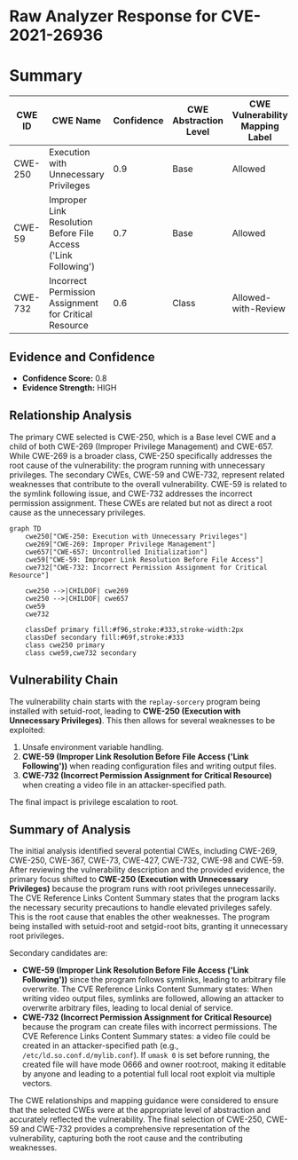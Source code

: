 # Raw Analyzer Response for CVE-2021-26936

# Summary
| CWE ID | CWE Name | Confidence | CWE Abstraction Level | CWE Vulnerability Mapping Label | CWE-Vulnerability Mapping Notes |
|---|---|---|---|---|---|
| CWE-250 | Execution with Unnecessary Privileges | 0.9 | Base | Allowed | Primary CWE |
| CWE-59 | Improper Link Resolution Before File Access ('Link Following') | 0.7 | Base | Allowed | Secondary Candidate |
| CWE-732 | Incorrect Permission Assignment for Critical Resource | 0.6 | Class | Allowed-with-Review | Secondary Candidate |

## Evidence and Confidence

*   **Confidence Score:** 0.8
*   **Evidence Strength:** HIGH

## Relationship Analysis
The primary CWE selected is CWE-250, which is a Base level CWE and a child of both CWE-269 (Improper Privilege Management) and CWE-657. While CWE-269 is a broader class, CWE-250 specifically addresses the root cause of the vulnerability: the program running with unnecessary privileges. The secondary CWEs, CWE-59 and CWE-732, represent related weaknesses that contribute to the overall vulnerability. CWE-59 is related to the symlink following issue, and CWE-732 addresses the incorrect permission assignment. These CWEs are related but not as direct a root cause as the unnecessary privileges.

```mermaid
graph TD
    cwe250["CWE-250: Execution with Unnecessary Privileges"]
    cwe269["CWE-269: Improper Privilege Management"]
    cwe657["CWE-657: Uncontrolled Initialization"]
    cwe59["CWE-59: Improper Link Resolution Before File Access"]
    cwe732["CWE-732: Incorrect Permission Assignment for Critical Resource"]

    cwe250 -->|CHILDOF| cwe269
    cwe250 -->|CHILDOF| cwe657
    cwe59
    cwe732

    classDef primary fill:#f96,stroke:#333,stroke-width:2px
    classDef secondary fill:#69f,stroke:#333
    class cwe250 primary
    class cwe59,cwe732 secondary
```

## Vulnerability Chain
The vulnerability chain starts with the `replay-sorcery` program being installed with setuid-root, leading to **CWE-250 (Execution with Unnecessary Privileges)**. This then allows for several weaknesses to be exploited:
1.  Unsafe environment variable handling.
2.  **CWE-59 (Improper Link Resolution Before File Access ('Link Following'))** when reading configuration files and writing output files.
3.  **CWE-732 (Incorrect Permission Assignment for Critical Resource)** when creating a video file in an attacker-specified path.

The final impact is privilege escalation to root.

## Summary of Analysis
The initial analysis identified several potential CWEs, including CWE-269, CWE-250, CWE-367, CWE-73, CWE-427, CWE-732, CWE-98 and CWE-59. After reviewing the vulnerability description and the provided evidence, the primary focus shifted to **CWE-250 (Execution with Unnecessary Privileges)** because the program runs with root privileges unnecessarily. The CVE Reference Links Content Summary states that the program lacks the necessary security precautions to handle elevated privileges safely. This is the root cause that enables the other weaknesses. The program being installed with setuid-root and setgid-root bits, granting it unnecessary root privileges.

Secondary candidates are:
*   **CWE-59 (Improper Link Resolution Before File Access ('Link Following'))** since the program follows symlinks, leading to arbitrary file overwrite. The CVE Reference Links Content Summary states: When writing video output files, symlinks are followed, allowing an attacker to overwrite arbitrary files, leading to local denial of service.
*   **CWE-732 (Incorrect Permission Assignment for Critical Resource)** because the program can create files with incorrect permissions. The CVE Reference Links Content Summary states: a video file could be created in an attacker-specified path (e.g., `/etc/ld.so.conf.d/mylib.conf`). If `umask 0` is set before running, the created file will have mode 0666 and owner root:root, making it editable by anyone and leading to a potential full local root exploit via multiple vectors.

The CWE relationships and mapping guidance were considered to ensure that the selected CWEs were at the appropriate level of abstraction and accurately reflected the vulnerability. The final selection of CWE-250, CWE-59 and CWE-732 provides a comprehensive representation of the vulnerability, capturing both the root cause and the contributing weaknesses.